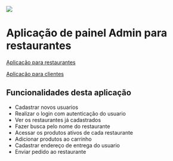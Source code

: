 ![](https://i.imgur.com/xG74tOh.png)

# Aplicação de painel Admin para restaurantes

[Aplicação para restaurantes ](https://github.com/steinglk/desafio-modulo-05)

[Aplicação para clientes ](https://github.com/steinglk/cubos_food-usuario)

## Funcionalidades desta aplicação
- Cadastrar novos usuarios
- Realizar o login com autenticação do usuario
- Ver os restaurantes já cadastrados
- Fazer busca pelo nome do restaurante
- Acessar os produtos ativos de cada restaurante
- Adicionar produtos ao carrinho
- Cadastrar endereço de entrega do usuario
- Enviar pedido ao restaurante
